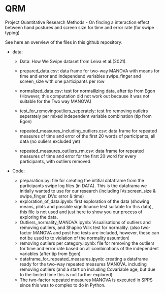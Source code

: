 # QRM
Project Quantitative Research Methods - On finding a interaction effect between hand postures and screen size for time and error rate (for swipe typing)

See here an overview of the files in this github repository:
- data:
    - Data: How We Swipe dataset from Leiva et al.(2021).
    - prepared_data.csv: data frame for two-way MANOVA with means for time and error and independend variables swipe_finger and screen_size with one participants per row
    - normalized_data.csv: test for normailizing data, after tip from Egon (However, this computation did not work out because it was not suitable for the Two way MANOVA)
    - test_for_removingoutliers_seperately: test fro removing outleirs seperately per mixed independent variable combination (tip from Egon)
  
    - repeated_measures_including_outliers.csv: data frame for repeated measures of time and error of the first 20 words of participants, all data (no ouliers excluded yet)
    - repeated_measures_outliers_rm.csv: data frame for repeated measures of time and error for the first 20 word for every participants, with outliers removed.

- Code:
    - preparation.py: file for creating the intitial dataframe from the participants swipe log files (in DATA). This is the dataframa we initially wanted to use for our research (including  IVs:screen_size & swipe_finger, DVs: error & time)
    - exploration_of_data.ipynb: first exploration of the data (showing means, plots and possible significance test suitable for this data), this file is not used and just here to show you our process of exploring the data.
    - Outliers_normality_MANOVA.ipynb: Visualisations of outliers and removing outliers, and Shapiro Wilk test for normality. (also two-factor MANOVA and post hoc tests are included, however, these can not be used to to violation of the normality assumtion)
    - removing outliers per category.ipynb: file for removing the outliers for time and error rate based on all combinations of the independent variables (after tip from Egon)
    - dataframe_for_repeated_measures.ipynb: creating a dataframe ready for the two-way repeated measures MANOVA. including removing outliers (and a start on including Covariable age, but due to the limited time this is not further explored)
    - The two-factor repeated measures MANOVA is executed in SPPS since this was to complex to do in Python. 
      
